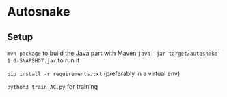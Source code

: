 # Autosnake

## Setup

`mvn package`
to build the Java part with Maven
`java -jar target/autosnake-1.0-SNAPSHOT.jar`
to run it

`pip install -r requirements.txt`
(preferably in a virtual env)

`python3 train_AC.py`
for training